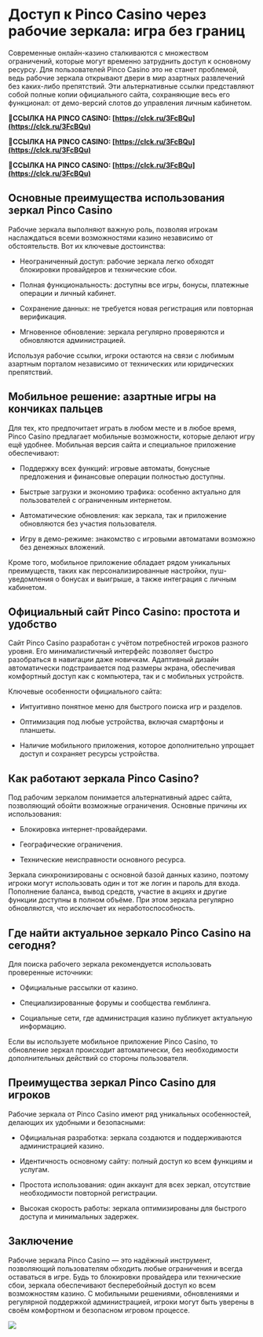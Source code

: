 # Доступ к Pinco Casino через рабочие зеркала: игра без границ

Современные онлайн-казино сталкиваются с множеством ограничений, которые могут временно затруднить доступ к основному ресурсу. Для пользователей Pinco Casino это не станет проблемой, ведь рабочие зеркала открывают двери в мир азартных развлечений без каких-либо препятствий. Эти альтернативные ссылки представляют собой полные копии официального сайта, сохраняющие весь его функционал: от демо-версий слотов до управления личным кабинетом.

**🔗ССЫЛКА НА PINCO CASINO: [https://clck.ru/3FcBQu](https://clck.ru/3FcBQu)**

**🔗ССЫЛКА НА PINCO CASINO: [https://clck.ru/3FcBQu](https://clck.ru/3FcBQu)**

**🔗ССЫЛКА НА PINCO CASINO: [https://clck.ru/3FcBQu](https://clck.ru/3FcBQu)**

## Основные преимущества использования зеркал Pinco Casino

Рабочие зеркала выполняют важную роль, позволяя игрокам наслаждаться всеми возможностями казино независимо от обстоятельств. Вот их ключевые достоинства:

- Неограниченный доступ: рабочие зеркала легко обходят блокировки провайдеров и технические сбои.

- Полная функциональность: доступны все игры, бонусы, платежные операции и личный кабинет.

- Сохранение данных: не требуется новая регистрация или повторная верификация.

- Мгновенное обновление: зеркала регулярно проверяются и обновляются администрацией.

Используя рабочие ссылки, игроки остаются на связи с любимым азартным порталом независимо от технических или юридических препятствий.

## Мобильное решение: азартные игры на кончиках пальцев

Для тех, кто предпочитает играть в любом месте и в любое время, Pinco Casino предлагает мобильные возможности, которые делают игру ещё удобнее. Мобильная версия сайта и специальное приложение обеспечивают:

- Поддержку всех функций: игровые автоматы, бонусные предложения и финансовые операции полностью доступны.

- Быстрые загрузки и экономию трафика: особенно актуально для пользователей с ограниченным интернетом.

- Автоматические обновления: как зеркала, так и приложение обновляются без участия пользователя.

- Игру в демо-режиме: знакомство с игровыми автоматами возможно без денежных вложений.

Кроме того, мобильное приложение обладает рядом уникальных преимуществ, таких как персонализированные настройки, пуш-уведомления о бонусах и выигрыше, а также интеграция с личным кабинетом.

## Официальный сайт Pinco Casino: простота и удобство

Сайт Pinco Casino разработан с учётом потребностей игроков разного уровня. Его минималистичный интерфейс позволяет быстро разобраться в навигации даже новичкам. Адаптивный дизайн автоматически подстраивается под размеры экрана, обеспечивая комфортный доступ как с компьютера, так и с мобильных устройств.

Ключевые особенности официального сайта:

- Интуитивно понятное меню для быстрого поиска игр и разделов.

- Оптимизация под любые устройства, включая смартфоны и планшеты.

- Наличие мобильного приложения, которое дополнительно упрощает доступ и сохраняет ресурсы устройства.

## Как работают зеркала Pinco Casino?

Под рабочим зеркалом понимается альтернативный адрес сайта, позволяющий обойти возможные ограничения. Основные причины их использования:

- Блокировка интернет-провайдерами.

- Географические ограничения.

- Технические неисправности основного ресурса.

Зеркала синхронизированы с основной базой данных казино, поэтому игроки могут использовать один и тот же логин и пароль для входа. Пополнение баланса, вывод средств, участие в акциях и другие функции доступны в полном объёме. При этом зеркала регулярно обновляются, что исключает их неработоспособность.

## Где найти актуальное зеркало Pinco Casino на сегодня?

Для поиска рабочего зеркала рекомендуется использовать проверенные источники:

- Официальные рассылки от казино.

- Специализированные форумы и сообщества гемблинга.

- Социальные сети, где администрация казино публикует актуальную информацию.

Если вы используете мобильное приложение Pinco Casino, то обновление зеркал происходит автоматически, без необходимости дополнительных действий со стороны пользователя.

## Преимущества зеркал Pinco Casino для игроков

Рабочие зеркала от Pinco Casino имеют ряд уникальных особенностей, делающих их удобными и безопасными:

- Официальная разработка: зеркала создаются и поддерживаются администрацией казино.

- Идентичность основному сайту: полный доступ ко всем функциям и услугам.

- Простота использования: один аккаунт для всех зеркал, отсутствие необходимости повторной регистрации.

- Высокая скорость работы: зеркала оптимизированы для быстрого доступа и минимальных задержек.

## Заключение

Рабочие зеркала Pinco Casino — это надёжный инструмент, позволяющий пользователям обходить любые ограничения и всегда оставаться в игре. Будь то блокировки провайдера или технические сбои, зеркала обеспечивают бесперебойный доступ ко всем возможностям казино. С мобильными решениями, обновлениями и регулярной поддержкой администрацией, игроки могут быть уверены в своём комфортном и безопасном игровом процессе.

[![](https://i.ibb.co/5ssPk0g/5.png)](https://i.ibb.co/5ssPk0g/5.png)
